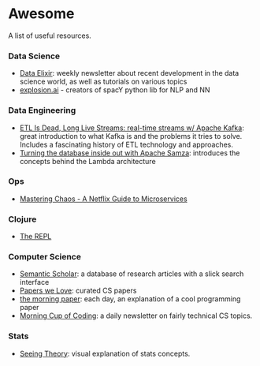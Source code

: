 # Awesome

A list of useful resources.

### Data Science

* [Data Elixir](https://dataelixir.com/): weekly newsletter about recent development in the data science world, as well as tutorials on various topics
* [explosion.ai](https://explosion.ai/blog/) - creators of spacY python lib for NLP and NN

### Data Engineering

* [ETL Is Dead, Long Live Streams: real-time streams w/ Apache Kafka](https://www.youtube.com/watch?v=I32hmY4diFY): great introduction to what Kafka is and the problems it tries to solve. Includes a fascinating history of ETL technology and approaches.
* [Turning the database inside out with Apache Samza](https://www.youtube.com/watch?v=fU9hR3kiOK0&t=1462s): introduces the concepts behind the Lambda architecture

### Ops

* [Mastering Chaos - A Netflix Guide to Microservices](https://www.youtube.com/watch?v=CZ3wIuvmHeM)

### Clojure

* [The REPL](https://therepl.net/)

### Computer Science

* [Semantic Scholar](https://www.semanticscholar.org/): a database of research articles with a slick search interface
* [Papers we Love](https://github.com/papers-we-love/papers-we-love): curated CS papers
* [the morning paper](https://blog.acolyer.org/): each day, an explanation of a cool programming paper
* [Morning Cup of Coding](https://www.humanreadablemag.com/morningcupofcoding): a daily newsletter on fairly technical CS topics.


### Stats

* [Seeing Theory](http://students.brown.edu/seeing-theory/): visual explanation of stats concepts.




